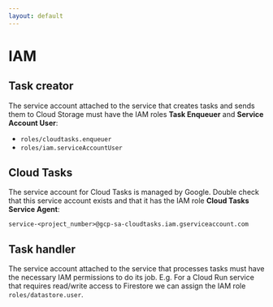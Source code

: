 ```yaml
---
layout: default
---
```


# IAM

<Transform scale="0.8">

## Task creator

The service account attached to the service that creates tasks and sends them to Cloud Storage must have the IAM roles **Task Enqueuer** and **Service Account User**:

- <code class="inline-code">roles/cloudtasks.enqueuer</code>
- <code class="inline-code">roles/iam.serviceAccountUser</code>

## Cloud Tasks

The service account for Cloud Tasks is managed by Google. Double check that this service account exists and that it has the IAM role **Cloud Tasks Service Agent**:

<code class="inline-code">service-<project_number>@gcp-sa-cloudtasks.iam.gserviceaccount.com</code>

## Task handler

The service account attached to the service that processes tasks must have the necessary IAM permissions to do its job. E.g. For a Cloud Run service that requires read/write access to Firestore we can assign the IAM role <code class="inline-code">roles/datastore.user</code>.

</Transform>

<!--
https://cloud.google.com/tasks/docs/reference-access-control

To be precise, we need the IAM permission `cloudtasks.tasks.create`. We can obtain this permission by assigning the IAM role `roles/cloudtasks.enqueuer`.

You can create an IAM binding:

- at the GCP project level. It grants the service account permissions on ALL Cloud Tasks queues. With Pulumi this seems NOT to work.
- at the Cloud Tasks queue level. It grants the service account permissions on JUST THAT queue. With Pulumi this works and can be done using `gcp.cloudtasks.QueueIamBinding`

The first time I used Cloud Tasks I messed up because I changed the service account used by Cloud Tasks.

The IAM role `roles/cloudtasks.enqueuer` does NOT grant permission to run tasks. Just to enqueue them.
To run tasks we need `roles/cloudtasks.taskRunner`.

Also, restrict access to your Cloud Tasks queues.
https://cloud.google.com/tasks/docs/secure-queue-configuration
-->
